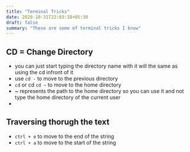 ```yaml
---
title: "Terminal Tricks"
date: 2020-10-31T22:03:18+05:30
draft: false
summary: "These are some of terminal tricks I know"
---
```


## CD = Change Directory
- you can just start typing the directory name with it will the same as using the cd infront of it
- use `cd -` to move to the previous directory
- `cd` or cd `cd ~` to move to the home directory
- ~ represents the path to the home directory so you can use it and not type the home directory of the current user
- 



## Traversing thorugh the text
- `ctrl + e` to move to the end of the string
- `ctrl + a` to move to the start of the string


## 
